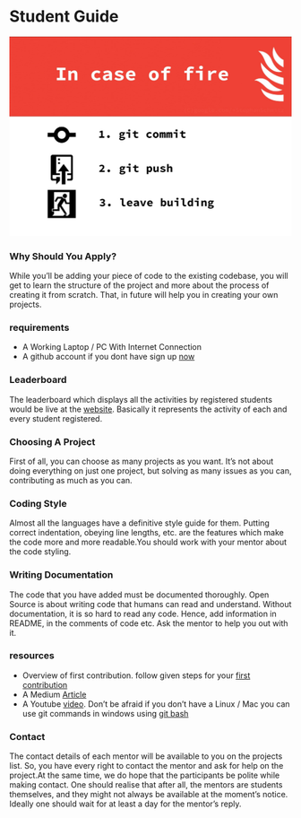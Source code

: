 # Student Guide
![git](./git_meme.jpeg)
### Why Should You Apply?
While you’ll be adding your piece of code to the existing codebase,
you will get to learn the structure of the project and more about the
process of creating it from scratch.
That, in future will help you in creating your own projects.

### requirements
 - A Working Laptop / PC With Internet Connection
 - A github account if you dont have sign up [now](https://github.com/join)

### Leaderboard
The leaderboard which displays all the activities by registered students
would be live at the [website](https://whoami-shubham.github.io/Summer_of_Code/#/leaderboard). Basically it represents the activity
of each and every student registered.

### Choosing A Project
First of all, you can choose as many projects as you want. It’s not about
doing everything on just one project, but solving as many issues as you
can, contributing as much as you can.

### Coding Style
Almost all the languages have a definitive style guide for them. Putting
correct indentation, obeying line lengths, etc. are the features which make
the code more and more readable.You should work with your mentor about the code styling.

### Writing Documentation
The code that you have added must be documented thoroughly. Open
Source is about writing code that humans can read and understand.
Without documentation, it is so hard to read any code. Hence, add
information in README, in the comments of code etc. Ask the mentor to
help you out with it.

### resources
 - Overview of first contribution. follow given steps for your [first contribution](https://github.com/firstcontributions/first-contributions)
 - A Medium [Article](https://codeburst.io/a-step-by-step-guide-to-making-your-first-github-contribution-5302260a2940)
 - A Youtube [video](https://youtu.be/MJUJ4wbFm_A). Don’t be afraid if you don’t have a Linux / Mac you can use git commands in windows
   using [git bash](https://git-scm.com/download/win)

### Contact
The contact details of each mentor will be available to you on the projects
list. So, you have every right to contact the mentor and ask for
help on the project.At the same time, we do hope that the participants be polite while making
contact. One should realise that after all, the mentors are students
themselves, and they might not always be available at the moment’s notice.
Ideally one should wait for at least a day for the mentor’s reply.

